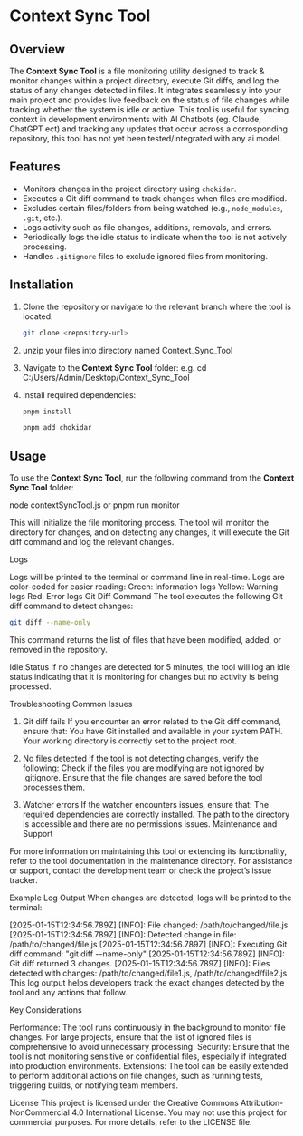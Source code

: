 # Context Sync Tool

## Overview

The **Context Sync Tool** is a file monitoring utility designed to track & monitor changes within a project directory, execute Git diffs, and log the status of any changes detected in files. It integrates seamlessly into your main project and provides live feedback on the status of file changes while tracking whether the system is idle or active. This tool is useful for syncing context in development environments with AI Chatbots (eg. Claude, ChatGPT ect) and tracking any updates that occur across a corrosponding repository, this tool has not yet been tested/integrated with any ai model.

## Features

- Monitors changes in the project directory using `chokidar`.
- Executes a Git diff command to track changes when files are modified.
- Excludes certain files/folders from being watched (e.g., `node_modules`, `.git`, etc.).
- Logs activity such as file changes, additions, removals, and errors.
- Periodically logs the idle status to indicate when the tool is not actively processing.
- Handles `.gitignore` files to exclude ignored files from monitoring.

## Installation

1. Clone the repository or navigate to the relevant branch where the tool is located.

    ```bash
    git clone <repository-url>
    ```
2. unzip your files into directory named Context_Sync_Tool

3. Navigate to the **Context Sync Tool** folder:
e.g. cd C:/Users/Admin/Desktop/Context_Sync_Tool

3. Install required dependencies:

    ```bash
    pnpm install
    ```

    ```bash
    pnpm add chokidar
    ```

## Usage

To use the **Context Sync Tool**, run the following command from the **Context Sync Tool** folder:

node contextSyncTool.js or pnpm run monitor

This will initialize the file monitoring process. The tool will monitor the directory for changes, and on detecting any changes, it will execute the Git diff command and log the relevant changes.

Logs

Logs will be printed to the terminal or command line in real-time.
Logs are color-coded for easier reading:
Green: Information logs
Yellow: Warning logs
Red: Error logs
Git Diff Command
The tool executes the following Git diff command to detect changes:

 ```bash
git diff --name-only
```
This command returns the list of files that have been modified, added, or removed in the repository.

Idle Status
If no changes are detected for 5 minutes, the tool will log an idle status indicating that it is monitoring for changes but no activity is being processed.

Troubleshooting
Common Issues

1. Git diff fails
If you encounter an error related to the Git diff command, ensure that:
You have Git installed and available in your system PATH.
Your working directory is correctly set to the project root.

2. No files detected
If the tool is not detecting changes, verify the following:
Check if the files you are modifying are not ignored by .gitignore.
Ensure that the file changes are saved before the tool processes them.

3. Watcher errors
If the watcher encounters issues, ensure that:
The required dependencies are correctly installed.
The path to the directory is accessible and there are no permissions issues.
Maintenance and Support

For more information on maintaining this tool or extending its functionality, refer to the tool documentation in the maintenance directory.
For assistance or support, contact the development team or check the project’s issue tracker.

Example Log Output
When changes are detected, logs will be printed to the terminal:

[2025-01-15T12:34:56.789Z] [INFO]: File changed: /path/to/changed/file.js
[2025-01-15T12:34:56.789Z] [INFO]: Detected change in file: /path/to/changed/file.js
[2025-01-15T12:34:56.789Z] [INFO]: Executing Git diff command: "git diff --name-only"
[2025-01-15T12:34:56.789Z] [INFO]: Git diff returned 3 changes.
[2025-01-15T12:34:56.789Z] [INFO]: Files detected with changes: /path/to/changed/file1.js, /path/to/changed/file2.js
This log output helps developers track the exact changes detected by the tool and any actions that follow.

Key Considerations

Performance: The tool runs continuously in the background to monitor file changes. For large projects, ensure that the list of ignored files is comprehensive to avoid unnecessary processing.
Security: Ensure that the tool is not monitoring sensitive or confidential files, especially if integrated into production environments.
Extensions: The tool can be easily extended to perform additional actions on file changes, such as running tests, triggering builds, or notifying team members.

License
This project is licensed under the Creative Commons Attribution-NonCommercial 4.0 International License.
You may not use this project for commercial purposes. For more details, refer to the LICENSE file.
